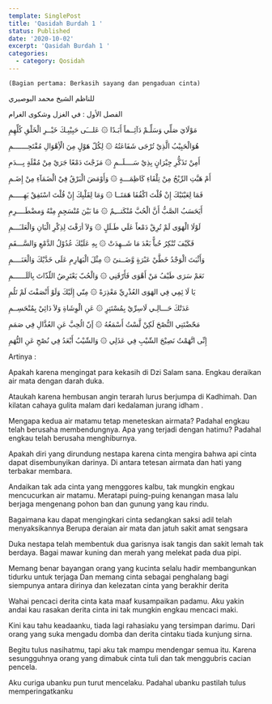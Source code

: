 ```yaml
---
template: SinglePost
title: 'Qasidah Burdah 1 '
status: Published
date: '2020-10-02'
excerpt: 'Qasidah Burdah 1 '
categories:
  - category: Qosidah
---
```

    (Bagian pertama: Berkasih sayang dan pengaduan cinta)

للناظم الشيخ محمد البوصيري  
الفصل الأول : في الغزل وشكوى الغرام  


مَوْلَايَ صَلِّي وَسَلِّـمْ دَآئِــماً أَبَـدًا    ۞    عَلـــَى حَبِيْبِـكَ خَيْــرِ الْخَلْقِ كُلِّهِمِ 
 
هُوَالْحَبِيْبُ الَّذِيْ تُرْجَى شَفَاعَتُهُ   ۞    لِكُلّ هَوْلٍ مِنَ الْأِهْوَالِ مُقْتَحِـــــــمِ  

أَمِنْ تَذَكُّرِ جِيْرَانٍ بِذِيْ سَــــلَــمٍ  ۞  مَزَجْتَ دَمْعًا جَرَيْ مِنْ مُقْلَةٍ بِـــدَمِ  

أَمْ هَبَّتِ الرِّيْحُ مِنْ تِلْقَاءِ كَاظِمَـــةٍ ۞  وَأَوْمَضَ الْبَرْقُ فِيْ الْضَمَآءِ مِنْ إِضَـمِ

فَمَا لِعَيْنَيْكَ إِنْ قُلْتَ اكْفُفَا هَمَتَــا  ۞  وَمَا لِقَلْبِكَ إِنْ قُلْتَ اسْتَفِقْ يَهِـــــمِ

أَيَحَسَبُ الصَّبُّ أَنَّ الْحُبَّ مُنْكَتـــِمٌ ۞  مَا بَيْنَ مُنْسَجِمٍ مِنْهُ وَمضْطَــــرِمِ

لَوْلَا الْهَوَى لَمْ تُرِقْ دَمْعاً عَلَي طَـلَلٍ ۞  وَلاَ أرَقْتَ لِذِكْرِ الْبَانِ وَالْعَلـَـــمِ

فَكَيْفَ تُنْكِرُ حُباًّ بَعْدَ مَا شَــهِدَتْ  ۞  بِهِ عَلَيْكَ عُدُوْلُ الدَّمْعِ وَالسَّـــقَمِ

وَأَثْبَتَ الْوَجْدُ خَطَّيْ عَبْرَةٍ وَّضَــنىً  ۞  مِثْلَ الْبَهَارِمِ عَلَى خَدَّيْكَ وَالْعَنَــــمِ

نَعَمْ سَرَى طَيْفُ مَنْ أَهْوَى فَأَرّقَنِي  ۞  وَالْحُبّ يَعْتَرِضُ اللّذّاتَ بِالَلَــــــمِ

يَا لَا ئِمِي فِي الهَوَى العُذْرِيِّ مَعْذِرَةً  ۞   مِنّي إِلَيْكَ وَلَوْ أَنْصَفْتَ لَمْ تَلُمِ

عَدَتْكَ حَـــالِـي لَاسِرِّيْ بِمُسْتَتِرٍ     ۞  عَنِ الْوِشَاةِ وَلاَ دَائِيْ بِمُنْحَسِــمِ

مَحّضْتَنِي النُّصْحَ لَكِنْ لَّسْتُ أَسْمَعُهُ  ۞   إَنّ الُحِبَّ عَنِ العُذَّالِ فِي صَمَمِ

 إِنِّى اتَّهَمْتُ نَصِيْحَ الشّيْبِ فِي عَذَلِي   ۞    وَالشّيْبُ أَبْعَدُ فِي نُصْحِ عَنِ التُّهَمِ


Artinya :

Apakah karena mengingat para kekasih di Dzi Salam sana.
Engkau deraikan air mata dengan darah duka.

Ataukah karena hembusan angin terarah lurus berjumpa di Kadhimah. 
Dan kilatan cahaya gulita malam dari kedalaman jurang idham . 

Mengapa kedua air matamu tetap meneteskan airmata? Padahal engkau telah berusaha membendungnya.
Apa yang terjadi dengan hatimu? Padahal engkau telah berusaha menghiburnya.

Apakah diri yang dirundung nestapa karena cinta mengira bahwa api cinta dapat disembunyikan darinya.
Di antara tetesan airmata dan hati yang terbakar membara.

Andaikan tak ada cinta yang menggores kalbu,  tak mungkin engkau mencucurkan air matamu.
Meratapi puing-puing kenangan masa lalu berjaga mengenang pohon ban dan gunung yang kau rindu.

Bagaimana kau dapat mengingkari cinta sedangkan saksi adil telah menyaksikannya
Berupa deraian air mata dan jatuh sakit amat sengsara 

Duka nestapa telah membentuk dua garisnya isak tangis dan sakit lemah tak berdaya.
Bagai mawar kuning dan merah yang melekat pada dua pipi. 

Memang benar bayangan orang yang kucinta selalu hadir membangunkan tidurku untuk terjaga
Dan memang cinta sebagai penghalang bagi siempunya antara dirinya dan kelezatan cinta yang berakhir derita

Wahai pencaci derita cinta kata maaf kusampaikan padamu.
Aku yakin andai kau rasakan derita cinta ini tak mungkin engkau mencaci maki.

Kini kau tahu keadaanku, tiada lagi rahasiaku yang tersimpan darimu.
Dari orang yang suka mengadu domba dan derita cintaku tiada kunjung sirna.

Begitu tulus nasihatmu, tapi aku tak mampu mendengar semua itu.
Karena sesungguhnya orang yang dimabuk cinta tuli dan tak menggubris cacian pencela.

Aku curiga ubanku pun turut mencelaku.
Padahal ubanku pastilah tulus memperingatkanku







